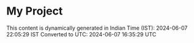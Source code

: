 # My Project

This content is dynamically generated in Indian Time (IST): 2024-06-07 22:05:29 IST
Converted to UTC: 2024-06-07 16:35:29 UTC
